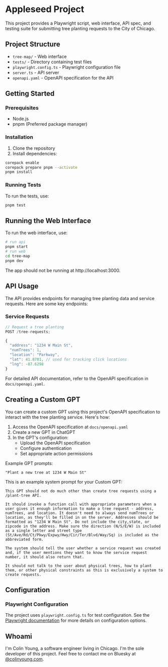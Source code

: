 # Appleseed Project

This project provides a Playwright script, web interface, API spec, and testing suite for submitting tree planting requests to the City of Chicago.

## Project Structure

- `tree-map/` - Web interface
- `tests/` - Directory containing test files
- `playwright.config.ts` - Playwright configuration file
- `server.ts` - API server
- `openapi.yaml` - OpenAPI specification for the API

## Getting Started

### Prerequisites

- Node.js
- pnpm (Preferred package manager)

### Installation

1. Clone the repository
2. Install dependencies:

```bash
corepack enable
corepack prepare pnpm --activate
pnpm install
```

### Running Tests

To run the tests, use:

```bash
pnpm test
```

## Running the Web Interface

To run the web interface, use:

```bash
# run api
pnpm start
# run web
cd tree-map
pnpm dev
```

The app should not be running at http://localhost:3000.

## API Usage

The API provides endpoints for managing tree planting data and service requests. Here are some key endpoints:

### Service Requests

```typescript
// Request a tree planting
POST /tree-requests;

{
  "address": "1234 W Main St",
  "numTrees": 1,
  "location": "Parkway",
  "lat": 41.8781, // used for tracking click locations
  "lng": -87.6298
}
```

For detailed API documentation, refer to the OpenAPI specification in `docs/openapi.yaml`.

## Creating a Custom GPT

You can create a custom GPT using this project's OpenAPI specification to interact with the tree planting service. Here's how:

1. Access the OpenAPI specification at `docs/openapi.yaml`
2. Create a new GPT in ChatGPT
3. In the GPT's configuration:
   - Upload the OpenAPI specification
   - Configure authentication
   - Set appropriate action permissions

Example GPT prompts:

```plaintext
"Plant a new tree at 1234 W Main St"
```

This is an example system prompt for your Custom GPT:

```plaintext
This GPT should not do much other than create tree requests using a /plant-tree API.

It should invoke a function call with appropriate parameters when a user gives it enough information to make a tree request - address, numTrees, and location. It doesn't need to always send numTrees or location, as they'll be filled in on the server. Addresses should be formatted as "1234 W Main St". Do not include the city,state, or zipcode in the address. Make sure the direction (N/S/E/W) is included as a single letter and street type (St/Ave/Rd/Ct/Pkwy/Expwy/Hwy/Cir/Ter/Blvd/Way/Sq) is included as the abbreviated form.

The system should tell the user whether a service request was created and, if the user mentions they want to know the service request number, it should also return that.

It should not talk to the user about physical trees, how to plant them, or other physical constraints as this is exclusively a system to create requests.
```

## Configuration

### Playwright Configuration

The project uses `playwright.config.ts` for test configuration. See the [Playwright documentation](https://playwright.dev/docs/test-configuration) for more details on configuration options.

## Whoami

I'm Colin Young, a software engineer living in Chicago. I'm the sole developer of this project. Feel free to contact me on Bluesky at [@colinyoung.com](https://bsky.app/profile/colinyoung.com).
